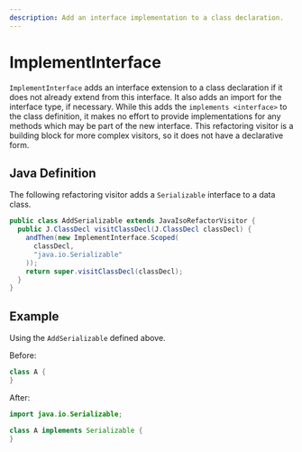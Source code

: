 ```yaml
---
description: Add an interface implementation to a class declaration.
---
```


# ImplementInterface

`ImplementInterface` adds an interface extension to a class declaration if it does not already extend from this interface. It also adds an import for the interface type, if necessary. While this adds the `implements <interface>` to the class definition, it makes no effort to provide implementations for any methods which may be part of the new interface. This refactoring visitor is a building block for more complex visitors, so it does not have a declarative form.

## Java Definition

The following refactoring visitor adds a `Serializable` interface to a data class.

```java
public class AddSerializable extends JavaIsoRefactorVisitor {
  public J.ClassDecl visitClassDecl(J.ClassDecl classDecl) {
    andThen(new ImplementInterface.Scoped(
      classDecl,
      "java.io.Serializable"
    ));
    return super.visitClassDecl(classDecl);
  }
}
```

## Example

Using the `AddSerializable` defined above.

Before:

```java
class A {
}
```

After:

```java
import java.io.Serializable;

class A implements Serializable {
}
```


